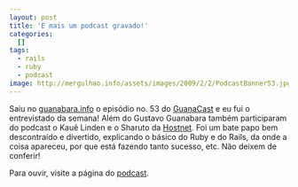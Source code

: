 ```yaml
--- 
layout: post
title: 'E mais um podcast gravado!'
categories: 
  []
tags:
  - rails
  - ruby
  - podcast
image: http://mergulhao.info/assets/images/2009/2/2/PodcastBanner53.jpg
---
```


Saiu no [guanabara.info][gi] o episódio no. 53 do [GuanaCast][podcast] e eu fui o entrevistado da semana! Além do Gustavo Guanabara também participaram do podcast o Kauê Linden e o Sharuto da [Hostnet][]. Foi um bate papo bem descontraído e divertido, explicando o básico do Ruby e do Rails, da onde a coisa apareceu, por que está fazendo tanto sucesso, etc. Não deixem de conferir!

Para ouvir, visite a página do [podcast][].

[Hostnet]: http://hostnet.com.br
[gi]: http://www.guanabara.info/
[podcast]: http://www.guanabara.info/?p=7198
